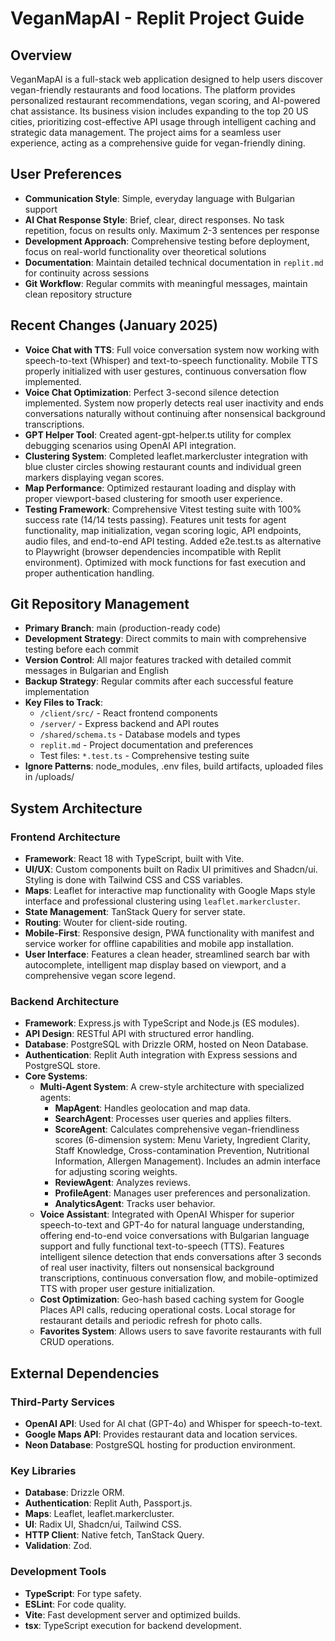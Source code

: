 # VeganMapAI - Replit Project Guide

## Overview
VeganMapAI is a full-stack web application designed to help users discover vegan-friendly restaurants and food locations. The platform provides personalized restaurant recommendations, vegan scoring, and AI-powered chat assistance. Its business vision includes expanding to the top 20 US cities, prioritizing cost-effective API usage through intelligent caching and strategic data management. The project aims for a seamless user experience, acting as a comprehensive guide for vegan-friendly dining.

## User Preferences
- **Communication Style**: Simple, everyday language with Bulgarian support
- **AI Chat Response Style**: Brief, clear, direct responses. No task repetition, focus on results only. Maximum 2-3 sentences per response
- **Development Approach**: Comprehensive testing before deployment, focus on real-world functionality over theoretical solutions
- **Documentation**: Maintain detailed technical documentation in `replit.md` for continuity across sessions
- **Git Workflow**: Regular commits with meaningful messages, maintain clean repository structure

## Recent Changes (January 2025)
- **Voice Chat with TTS**: Full voice conversation system now working with speech-to-text (Whisper) and text-to-speech functionality. Mobile TTS properly initialized with user gestures, continuous conversation flow implemented.
- **Voice Chat Optimization**: Perfect 3-second silence detection implemented. System now properly detects real user inactivity and ends conversations naturally without continuing after nonsensical background transcriptions.
- **GPT Helper Tool**: Created agent-gpt-helper.ts utility for complex debugging scenarios using OpenAI API integration.
- **Clustering System**: Completed leaflet.markercluster integration with blue cluster circles showing restaurant counts and individual green markers displaying vegan scores.
- **Map Performance**: Optimized restaurant loading and display with proper viewport-based clustering for smooth user experience.
- **Testing Framework**: Comprehensive Vitest testing suite with 100% success rate (14/14 tests passing). Features unit tests for agent functionality, map initialization, vegan scoring logic, API endpoints, audio files, and end-to-end API testing. Added e2e.test.ts as alternative to Playwright (browser dependencies incompatible with Replit environment). Optimized with mock functions for fast execution and proper authentication handling.

## Git Repository Management
- **Primary Branch**: main (production-ready code)
- **Development Strategy**: Direct commits to main with comprehensive testing before each commit
- **Version Control**: All major features tracked with detailed commit messages in Bulgarian and English
- **Backup Strategy**: Regular commits after each successful feature implementation
- **Key Files to Track**: 
  - `/client/src/` - React frontend components
  - `/server/` - Express backend and API routes
  - `/shared/schema.ts` - Database models and types
  - `replit.md` - Project documentation and preferences
  - Test files: `*.test.ts` - Comprehensive testing suite
- **Ignore Patterns**: node_modules, .env files, build artifacts, uploaded files in /uploads/

## System Architecture

### Frontend Architecture
- **Framework**: React 18 with TypeScript, built with Vite.
- **UI/UX**: Custom components built on Radix UI primitives and Shadcn/ui. Styling is done with Tailwind CSS and CSS variables.
- **Maps**: Leaflet for interactive map functionality with Google Maps style interface and professional clustering using `leaflet.markercluster`.
- **State Management**: TanStack Query for server state.
- **Routing**: Wouter for client-side routing.
- **Mobile-First**: Responsive design, PWA functionality with manifest and service worker for offline capabilities and mobile app installation.
- **User Interface**: Features a clean header, streamlined search bar with autocomplete, intelligent map display based on viewport, and a comprehensive vegan score legend.

### Backend Architecture
- **Framework**: Express.js with TypeScript and Node.js (ES modules).
- **API Design**: RESTful API with structured error handling.
- **Database**: PostgreSQL with Drizzle ORM, hosted on Neon Database.
- **Authentication**: Replit Auth integration with Express sessions and PostgreSQL store.
- **Core Systems**:
    - **Multi-Agent System**: A crew-style architecture with specialized agents:
        - **MapAgent**: Handles geolocation and map data.
        - **SearchAgent**: Processes user queries and applies filters.
        - **ScoreAgent**: Calculates comprehensive vegan-friendliness scores (6-dimension system: Menu Variety, Ingredient Clarity, Staff Knowledge, Cross-contamination Prevention, Nutritional Information, Allergen Management). Includes an admin interface for adjusting scoring weights.
        - **ReviewAgent**: Analyzes reviews.
        - **ProfileAgent**: Manages user preferences and personalization.
        - **AnalyticsAgent**: Tracks user behavior.
    - **Voice Assistant**: Integrated with OpenAI Whisper for superior speech-to-text and GPT-4o for natural language understanding, offering end-to-end voice conversations with Bulgarian language support and fully functional text-to-speech (TTS). Features intelligent silence detection that ends conversations after 3 seconds of real user inactivity, filters out nonsensical background transcriptions, continuous conversation flow, and mobile-optimized TTS with proper user gesture initialization.
    - **Cost Optimization**: Geo-hash based caching system for Google Places API calls, reducing operational costs. Local storage for restaurant details and periodic refresh for photo calls.
    - **Favorites System**: Allows users to save favorite restaurants with full CRUD operations.

## External Dependencies

### Third-Party Services
- **OpenAI API**: Used for AI chat (GPT-4o) and Whisper for speech-to-text.
- **Google Maps API**: Provides restaurant data and location services.
- **Neon Database**: PostgreSQL hosting for production environment.

### Key Libraries
- **Database**: Drizzle ORM.
- **Authentication**: Replit Auth, Passport.js.
- **Maps**: Leaflet, leaflet.markercluster.
- **UI**: Radix UI, Shadcn/ui, Tailwind CSS.
- **HTTP Client**: Native fetch, TanStack Query.
- **Validation**: Zod.

### Development Tools
- **TypeScript**: For type safety.
- **ESLint**: For code quality.
- **Vite**: Fast development server and optimized builds.
- **tsx**: TypeScript execution for backend development.